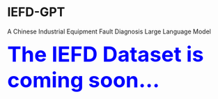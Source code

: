 # IEFD-GPT
A Chinese Industrial Equipment Fault Diagnosis Large Language Model

<font color=blue size=10>**The IEFD Dataset is coming soon...**</font>
